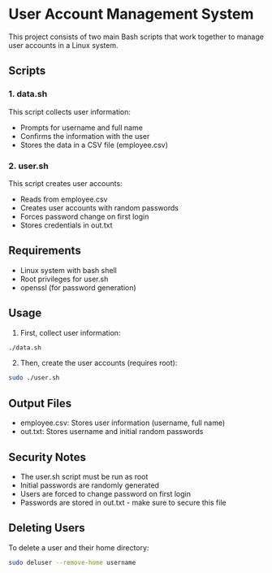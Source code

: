 # User Account Management System

This project consists of two main Bash scripts that work together to manage user accounts in a Linux system.

## Scripts

### 1. data.sh
This script collects user information:
- Prompts for username and full name
- Confirms the information with the user
- Stores the data in a CSV file (employee.csv)

### 2. user.sh
This script creates user accounts:
- Reads from employee.csv
- Creates user accounts with random passwords
- Forces password change on first login
- Stores credentials in out.txt

## Requirements
- Linux system with bash shell
- Root privileges for user.sh
- openssl (for password generation)

## Usage

1. First, collect user information:
```bash
./data.sh
```

2. Then, create the user accounts (requires root):
```bash
sudo ./user.sh
```

## Output Files
- employee.csv: Stores user information (username, full name)
- out.txt: Stores username and initial random passwords

## Security Notes
- The user.sh script must be run as root
- Initial passwords are randomly generated
- Users are forced to change password on first login
- Passwords are stored in out.txt - make sure to secure this file

## Deleting Users
To delete a user and their home directory:
```bash
sudo deluser --remove-home username
```
